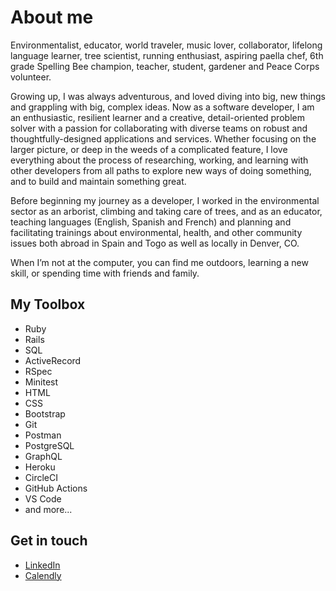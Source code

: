 # About me

Environmentalist, educator, world traveler, music lover, collaborator, lifelong language learner, tree scientist, running enthusiast, aspiring paella chef, 6th grade Spelling Bee champion, teacher, student, gardener and Peace Corps volunteer.

Growing up, I was always adventurous, and loved diving into big, new things and grappling with big, complex ideas. Now as a software developer, I am an enthusiastic, resilient learner and a creative, detail-oriented problem solver with a passion for collaborating with diverse teams on robust and thoughtfully-designed applications and services. Whether focusing on the larger picture, or deep in the weeds of a complicated feature, I love everything about the process of researching, working, and learning with other developers from all paths to explore new ways of doing something, and to build and maintain something great.

Before beginning my journey as a developer, I worked in the environmental sector as an arborist, climbing and taking care of trees, and as an educator, teaching languages (English, Spanish and French) and planning and facilitating trainings about environmental, health, and other community issues both abroad in Spain and Togo as well as locally in Denver, CO.

When I’m not at the computer, you can find me outdoors, learning a new skill, or spending time with friends and family.


## My Toolbox
* Ruby
* Rails
* SQL
* ActiveRecord
* RSpec
* Minitest
* HTML
* CSS
* Bootstrap
* Git
* Postman
* PostgreSQL
* GraphQL
* Heroku
* CircleCI
* GitHub Actions
* VS Code
* and more...


## Get in touch
* [LinkedIn](https://www.linkedin.com/in/easachs)
* [Calendly](https://calendly.com/easachs/15)
